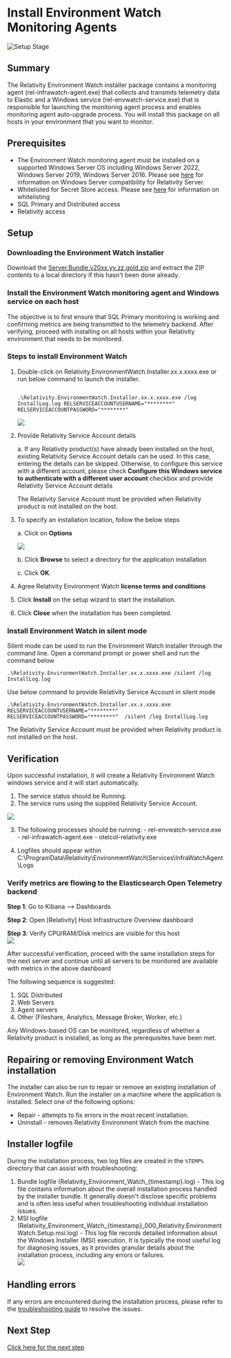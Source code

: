 # Install Environment Watch Monitoring Agents

![Setup Stage](../resources/stage_environmentwatch.png)

## Summary
The Relativity Environment Watch installer package contains a monitoring agent (rel-infrawatch-agent.exe) that collects and transmits telemetry data to Elastic and a Windows service (rel-envwatch-service.exe) that is responsible for launching the monitoring agent process and enables monitoring agent auto-upgrade process. You will install this package on all hosts in your environment that you want to monitor.

## Prerequisites

- The Environment Watch monitoring agent must be installed on a supported Windows Server OS including Windows Server 2022, Windows Server 2019, Windows Server 2016. Please see [here](https://help.relativity.com/Server2024/Content/Installing_and_Upgrading/System_requirements/Compatibility_matrix.htm#Relativitysystemrequirementsmatrix) for information on Windows Server compatibility for Relativity Server.
- Whitelisted for Secret Store access. Please see [here](https://help.relativity.com/Server2024/Content/System_Guides/Secret_Store/Secret_Store.htm#Configuringclients) for information on whitelisting
- SQL Primary and Distributed access
- Relativity access

## Setup

### Downloading the Environment Watch installer

Download the [Server.Bundle.v20xx.yy.zz.gold.zip](https://github.com/relativitydev/server-bundle-release/releases) and extract the ZIP contents to a local directory if this hasn't been done already.

### Install the Environment Watch monitoring agent and Windows service on each host

The objective is to first ensure that SQL Primary monitoring is working and confirming metrics are being transmitted to the telemetry backend. After verifying, proceed with installing on all hosts within your Relativity environment that needs to be monitored.

### Steps to install Environment Watch

1. Double-click on Relativity.EnvironmentWatch.Installer.xx.x.xxxx.exe or run below command to launch the installer.<br/>
   
	```

	.\Relativity.EnvironmentWatch.Installer.xx.x.xxxx.exe /log InstallLog.log RELSERVICEACCOUNTUSERNAME="********" RELSERVICEACCOUNTPASSWORD="********"

	```
	![](../resources/Installer_welcome.png)

2. Provide Relativity Service Account details
   
	a. If any Relativity product(s) have already been installed on the host, existing Relativity Service Account details can be used. In this case, entering the details can be skipped. Otherwise, to configure this service with a different account, please check **Configure this Windows service to authenticate with a different user account** checkbox and provide Relativity Service Account details


    <div class="note">The Relativity Service Account must be provided when Relativity product is not installed on the host.</div>

3. To specify an installation location, follow the below steps
 
    a. Click on **Options**

	![](../resources/Installer_diff_location.png)

	b. Click **Browse** to select a directory for the application installation

	c. Click **OK**.

5. Agree Relativity Environment Watch **license terms and conditions**
6. Click **Install** on the setup wizard to start the installation.
7. Click **Close** when the installation has been completed.

### Install Environment Watch in silent mode

Silent mode can be used to run the Environment Watch installer through the command line. Open a command prompt or power shell and run the command below

```
.\Relativity.EnvironmentWatch.Installer.xx.x.xxxx.exe /silent /log InstallLog.log

```

Use below command to provide Relativity Service Account in silent mode  

```
.\Relativity.EnvironmentWatch.Installer.xx.x.xxxx.exe RELSERVICEACCOUNTUSERNAME="********" RELSERVICEACCOUNTPASSWORD="********"  /silent /log InstallLog.log

```

<div class="note">The Relativity Service Account must be provided when Relativity product is not installed on the host.</div>


## Verification
Upon successful installation, it will create a Relativity Environment Watch windows service and it will start automatically.

  1. The service status should be Running.
  2. The service runs using the supplied Relativity Service Account. 

![](../resources/Installer_service.png)

  3. The following processes should be running:
	- rel-envwatch-service.exe
	- rel-infrawatch-agent.exe
	- otelcol-relativity.exe
  
  4. Logfiles should appear within C:\ProgramData\Relativity\EnvironmentWatch\Services\InfraWatchAgent\Logs

### Verify metrics are flowing to the Elasticsearch Open Telemetry backend<br/>

 **Step 1**: Go to Kibana --> Dashboards<br/>

 **Step 2**: Open [Relativity] Host Infrastructure Overview dashboard<br/>

 **Step 3**: Verify CPU/RAM/Disk metrics are visible for this host<br/>
	![](../resources/Installer_hostmetric.png)

After successful verification, proceed with the same installation steps for the next server and continue until all servers to be monitored are available with metrics in the above dashboard

The following sequence is suggested:
1. SQL Distributed
2. Web Servers
3. Agent servers
4. Other (Fileshare, Analytics, Message Broker, Worker, etc.)

<div class="note">Any Windows-based OS can be monitored, regardless of whether a Relativity product is installed, as long as the prerequisites have been met.</div>

## Repairing or removing Environment Watch installation
The installer can also be run to repair or remove an existing installation of Environment Watch. Run the installer on a machine where the application is installed. Select one of the following options:
- Repair - attempts to fix errors in the most recent installation.
- Uninstall - removes Relativity Environment Watch from the machine.

## Installer logfile
During the installation process, two log files are created in the `%TEMP%` directory that can assist with troubleshooting:
  1. Bundle logfile (Relativity_Environment_Watch_{timestamp}.log)
	- This log file contains information about the overall installation process handled by the installer bundle. It generally doesn't disclose specific problems and is often less useful when troubleshooting individual installation issues.
  2. MSI logfile (Relativity_Environment_Watch_{timestamp}_000_Relativity.EnvironmentWatch.Setup.msi.log)
	- This log file records detailed information about the Windows Installer (MSI) execution. It is typically the most useful log for diagnosing issues, as it provides granular details about the installation process, including any errors or failures.<br/>
    ![](../resources/Installer_logfiles.png)

## Handling errors
If any errors are encountered during the installation process, please refer to the [troubleshooting guide](environment_watch_troubleshooting.md) to resolve the issues.

## Next Step
[Click here for the next step](environment_watch_install_other_integrations.md)